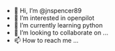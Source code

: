 - 👋 Hi, I’m @jnspencer89
- 👀 I’m interested in openpilot
- 🌱 I’m currently learning python
- 💞️ I’m looking to collaborate on ...
- 📫 How to reach me ...

<!---
jnspencer89/jnspencer89 is a ✨ special ✨ repository because its `README.md` (this file) appears on your GitHub profile.
You can click the Preview link to take a look at your changes.
--->
